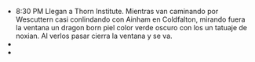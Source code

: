 * 8:30 PM Llegan a Thorn Institute. Mientras van caminando por Wescuttern casi conlindando con Ainham en Coldfalton, mirando fuera la ventana un dragon born piel color verde oscuro con los un tatuaje de noxian. Al verlos pasar cierra la ventana y se va.
* 
* 
